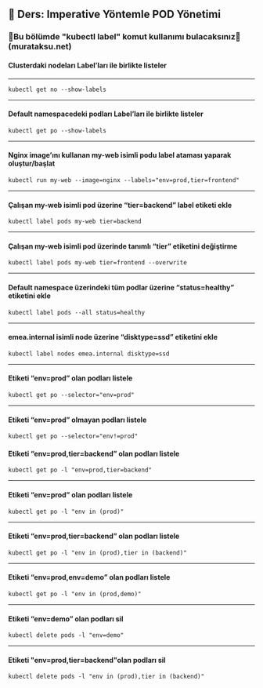 ## 🧑 Ders: Imperative Yöntemle POD Yönetimi

### 📗Bu bölümde "kubectl label" komut kullanımı bulacaksınız📗(murataksu.net)

#### Clusterdaki nodeları Label’ları ile birlikte listeler
***
```
kubectl get no --show-labels
```
***
#### Default namespacedeki podları Label’ları ile birlikte listeler
```
kubectl get po --show-labels
```
***
#### Nginx image’ını kullanan my-web isimli podu label ataması yaparak oluştur/başlat
```
kubectl run my-web --image=nginx --labels="env=prod,tier=frontend"
```
***
#### Çalışan my-web isimli pod üzerine “tier=backend” label etiketi ekle
```
kubectl label pods my-web tier=backend
```
***
#### Çalışan my-web isimli pod üzerinde tanımlı “tier” etiketini değiştirme
```
kubectl label pods my-web tier=frontend --overwrite
```
***
#### Default namespace üzerindeki tüm podlar üzerine “status=healthy” etiketini ekle
```
kubectl label pods --all status=healthy
```
***
#### emea.internal isimli node üzerine “disktype=ssd” etiketini ekle
```
kubectl label nodes emea.internal disktype=ssd
```
***
#### Etiketi “env=prod” olan podları listele
```
kubectl get po --selector="env=prod"
```
***
#### Etiketi “env=prod” olmayan podları listele
```
kubectl get po --selector="env!=prod"
```
#### Etiketi “env=prod,tier=backend” olan podları listele
```
kubectl get po -l "env=prod,tier=backend"
```
***
#### Etiketi “env=prod” olan podları listele
```
kubectl get po -l "env in (prod)"
```
***
#### Etiketi “env=prod,tier=backend” olan podları listele
```
kubectl get po -l "env in (prod),tier in (backend)"
```
***
#### Etiketi “env=prod,env=demo” olan podları listele
```
kubectl get po -l "env in (prod,demo)"
```
***
#### Etiketi “env=demo” olan podları sil
```
kubectl delete pods -l "env=demo"
```
***
#### Etiketi "env=prod,tier=backend"olan podları sil
```
kubectl delete pods -l "env in (prod),tier in (backend)"
```
